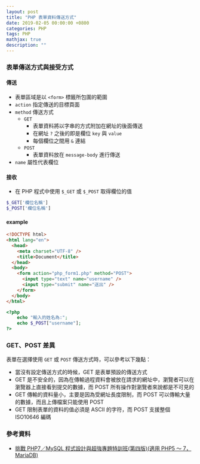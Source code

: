 ```yaml
---
layout: post
title: "PHP 表單資料傳送方式"
date: 2019-02-05 00:00:00 +0800
categories: PHP
tags: PHP
mathjax: true
description: ""
---
```


### 表單傳送方式與接受方式

#### 傳送

- 表單區域是以 `<form>` 標籤所包圍的範圍
- `action` 指定傳送的目標頁面
- `method` 傳送方式
  - `GET`
    - 表單資料將以字串的方式附加在網址的後面傳送
    - 在網址 `?` 之後的即是欄位 `key` 與 `value`
    - 每個欄位之間用 `&` 連結
  - `POST`
    - 表單資料放在 `message-body` 進行傳送
- `name` 屬性代表欄位

#### 接收

- 在 PHP 程式中使用 `$_GET` 或 `$_POST` 取得欄位的值

```php
$_GET['欄位名稱']
$_POST['欄位名稱']
```

#### example

```html
<!DOCTYPE html>
<html lang="en">
  <head>
    <meta charset="UTF-8" />
    <title>Document</title>
  </head>
  <body>
    <form action="php_form1.php" method="POST">
      <input type="text" name="username" />
      <input type="submit" name="送出" />
    </form>
  </body>
</html>
```

```php
<?php
    echo "輸入的姓名為:";
    echo $_POST["username"];
?>
```

### GET、POST 差異

表單在選擇使用 `GET` 或 `POST` 傳送方式時，可以參考以下幾點：

- 當沒有設定傳送方式的時候，GET 是表單預設的傳送方式
- GET 是不安全的，因為在傳輸過程資料會被放在請求的網址中，瀏覽者可以在瀏覽器上直接看到提交的數據，而 POST 所有操作對瀏覽者來說都是不可見的
- GET 傳輸的資料量小，主要是因為受網址長度限制，而 POST 可以傳輸大量的數據，而且上傳檔案只能使用 POST
- GET 限制表單的資料的值必須是 ASCII 的字符，而 POST 支援整個 ISO10646 編碼

### 參考資料

- [挑戰 PHP7／MySQL 程式設計與超強專題特訓班(第四版)(適用 PHP5 ～ 7，MariaDB)](https://www.books.com.tw/products/0010733550)
